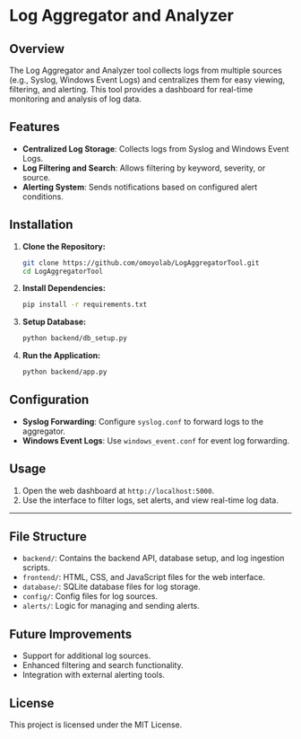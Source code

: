 # Log Aggregator and Analyzer

## Overview
The Log Aggregator and Analyzer tool collects logs from multiple sources (e.g., Syslog, Windows Event Logs) and centralizes them for easy viewing, filtering, and alerting. This tool provides a dashboard for real-time monitoring and analysis of log data.

## Features
- **Centralized Log Storage**: Collects logs from Syslog and Windows Event Logs.
- **Log Filtering and Search**: Allows filtering by keyword, severity, or source.
- **Alerting System**: Sends notifications based on configured alert conditions.

## Installation

1. **Clone the Repository:**
   ```bash
   git clone https://github.com/omoyolab/LogAggregatorTool.git
   cd LogAggregatorTool
   ```

2. **Install Dependencies:**
   ```bash
   pip install -r requirements.txt
   ```

3. **Setup Database:**
   ```bash
   python backend/db_setup.py
   ```

4. **Run the Application:**
   ```bash
   python backend/app.py
   ```

## Configuration
- **Syslog Forwarding**: Configure `syslog.conf` to forward logs to the aggregator.
- **Windows Event Logs**: Use `windows_event.conf` for event log forwarding.

## Usage
1. Open the web dashboard at `http://localhost:5000`.
2. Use the interface to filter logs, set alerts, and view real-time log data.

---

## File Structure
- `backend/`: Contains the backend API, database setup, and log ingestion scripts.
- `frontend/`: HTML, CSS, and JavaScript files for the web interface.
- `database/`: SQLite database files for log storage.
- `config/`: Config files for log sources.
- `alerts/`: Logic for managing and sending alerts.

## Future Improvements
- Support for additional log sources.
- Enhanced filtering and search functionality.
- Integration with external alerting tools.

## License
This project is licensed under the MIT License.
